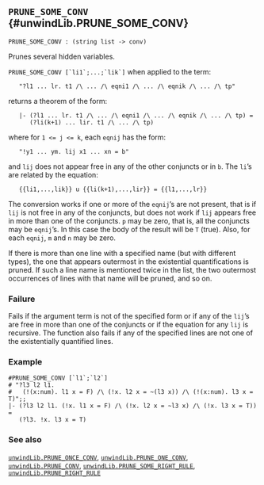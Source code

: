 ## `PRUNE_SOME_CONV` {#unwindLib.PRUNE_SOME_CONV}


```
PRUNE_SOME_CONV : (string list -> conv)
```



Prunes several hidden variables.


`` PRUNE_SOME_CONV [`li1`;...;`lik`] `` when applied to the term:
    
       "?l1 ... lr. t1 /\ ... /\ eqni1 /\ ... /\ eqnik /\ ... /\ tp"
    
returns a theorem of the form:
    
       |- (?l1 ... lr. t1 /\ ... /\ eqni1 /\ ... /\ eqnik /\ ... /\ tp) =
          (?li(k+1) ... lir. t1 /\ ... /\ tp)
    
where for `1 <= j <= k`, each `eqnij` has the form:
    
       "!y1 ... ym. lij x1 ... xn = b"
    
and `lij` does not appear free in any of the other conjuncts or in
`b`. The `li`’s are related by the equation:
    
       {{li1,...,lik}} u {{li(k+1),...,lir}} = {{l1,...,lr}}
    
The conversion works if one or more of the `eqnij`’s are not present,
that is if `lij` is not free in any of the conjuncts, but does not work if
`lij` appears free in more than one of the conjuncts. `p` may be zero, that is,
all the conjuncts may be `eqnij`’s. In this case the body of the result will be
`T` (true). Also, for each `eqnij`, `m` and `n` may be zero.

If there is more than one line with a specified name (but with different
types), the one that appears outermost in the existential quantifications is
pruned. If such a line name is mentioned twice in the list, the two outermost
occurrences of lines with that name will be pruned, and so on.

### Failure

Fails if the argument term is not of the specified form or if any of the
`lij`’s are free in more than one of the conjuncts or if the equation for any
`lij` is recursive. The function also fails if any of the specified lines are
not one of the existentially quantified lines.

### Example

    
    #PRUNE_SOME_CONV [`l1`;`l2`]
    # "?l3 l2 l1.
    #   (!(x:num). l1 x = F) /\ (!x. l2 x = ~(l3 x)) /\ (!(x:num). l3 x = T)";;
    |- (?l3 l2 l1. (!x. l1 x = F) /\ (!x. l2 x = ~l3 x) /\ (!x. l3 x = T)) =
       (?l3. !x. l3 x = T)
    

### See also

[`unwindLib.PRUNE_ONCE_CONV`](#unwindLib.PRUNE_ONCE_CONV), [`unwindLib.PRUNE_ONE_CONV`](#unwindLib.PRUNE_ONE_CONV), [`unwindLib.PRUNE_CONV`](#unwindLib.PRUNE_CONV), [`unwindLib.PRUNE_SOME_RIGHT_RULE`](#unwindLib.PRUNE_SOME_RIGHT_RULE), [`unwindLib.PRUNE_RIGHT_RULE`](#unwindLib.PRUNE_RIGHT_RULE)

